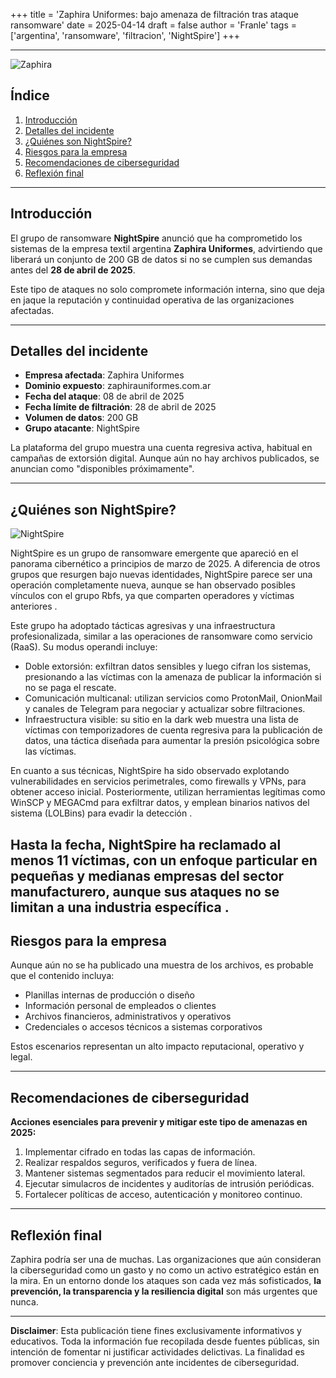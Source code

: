 +++
title = 'Zaphira Uniformes: bajo amenaza de filtración tras ataque ransomware'
date = 2025-04-14
draft = false
author = 'Franle'
tags = ['argentina', 'ransomware', 'filtracion', 'NightSpire']
+++

---

![Zaphira](https://i.gyazo.com/5da6ff305eae3f38219e6ef2021b63b4.png)

## Índice

1. [Introducción](#introducción)  
2. [Detalles del incidente](#detalles-del-incidente)  
3. [¿Quiénes son NightSpire?](#quiénes-son-nightspire)  
4. [Riesgos para la empresa](#riesgos-para-la-empresa)  
5. [Recomendaciones de ciberseguridad](#recomendaciones-de-ciberseguridad)  
6. [Reflexión final](#reflexión-final)  

---

## Introducción

El grupo de ransomware **NightSpire** anunció que ha comprometido los sistemas de la empresa textil argentina **Zaphira Uniformes**, advirtiendo que liberará un conjunto de 200 GB de datos si no se cumplen sus demandas antes del **28 de abril de 2025**.

Este tipo de ataques no solo compromete información interna, sino que deja en jaque la reputación y continuidad operativa de las organizaciones afectadas.

---

## Detalles del incidente

- **Empresa afectada**: Zaphira Uniformes  
- **Dominio expuesto**: zaphirauniformes.com.ar  
- **Fecha del ataque**: 08 de abril de 2025  
- **Fecha límite de filtración**: 28 de abril de 2025  
- **Volumen de datos**: 200 GB  
- **Grupo atacante**: NightSpire  

La plataforma del grupo muestra una cuenta regresiva activa, habitual en campañas de extorsión digital. Aunque aún no hay archivos publicados, se anuncian como "disponibles próximamente".

---

## ¿Quiénes son NightSpire?

![NightSpire](https://i.gyazo.com/e15bf749485fc409fd96fd82ee87a095.png)

NightSpire es un grupo de ransomware emergente que apareció en el panorama cibernético a principios de marzo de 2025. A diferencia de otros grupos que resurgen bajo nuevas identidades, NightSpire parece ser una operación completamente nueva, aunque se han observado posibles vínculos con el grupo Rbfs, ya que comparten operadores y víctimas anteriores .

Este grupo ha adoptado tácticas agresivas y una infraestructura profesionalizada, similar a las operaciones de ransomware como servicio (RaaS). Su modus operandi incluye:

- Doble extorsión: exfiltran datos sensibles y luego cifran los sistemas, presionando a las víctimas con la amenaza de publicar la información si no se paga el rescate.
- Comunicación multicanal: utilizan servicios como ProtonMail, OnionMail y canales de Telegram para negociar y actualizar sobre filtraciones.
- Infraestructura visible: su sitio en la dark web muestra una lista de víctimas con temporizadores de cuenta regresiva para la publicación de datos, una táctica diseñada para aumentar la presión psicológica sobre las víctimas.

En cuanto a sus técnicas, NightSpire ha sido observado explotando vulnerabilidades en servicios perimetrales, como firewalls y VPNs, para obtener acceso inicial. Posteriormente, utilizan herramientas legítimas como WinSCP y MEGACmd para exfiltrar datos, y emplean binarios nativos del sistema (LOLBins) para evadir la detección .

Hasta la fecha, NightSpire ha reclamado al menos 11 víctimas, con un enfoque particular en pequeñas y medianas empresas del sector manufacturero, aunque sus ataques no se limitan a una industria específica .
---

## Riesgos para la empresa

Aunque aún no se ha publicado una muestra de los archivos, es probable que el contenido incluya:

- Planillas internas de producción o diseño  
- Información personal de empleados o clientes  
- Archivos financieros, administrativos y operativos  
- Credenciales o accesos técnicos a sistemas corporativos  

Estos escenarios representan un alto impacto reputacional, operativo y legal.

---

## Recomendaciones de ciberseguridad

**Acciones esenciales para prevenir y mitigar este tipo de amenazas en 2025:**

1. Implementar cifrado en todas las capas de información.  
2. Realizar respaldos seguros, verificados y fuera de línea.  
3. Mantener sistemas segmentados para reducir el movimiento lateral.  
4. Ejecutar simulacros de incidentes y auditorías de intrusión periódicas.  
5. Fortalecer políticas de acceso, autenticación y monitoreo continuo.

---

## Reflexión final

Zaphira podría ser una de muchas. Las organizaciones que aún consideran la ciberseguridad como un gasto y no como un activo estratégico están en la mira. En un entorno donde los ataques son cada vez más sofisticados, **la prevención, la transparencia y la resiliencia digital** son más urgentes que nunca.

---

**Disclaimer**: Esta publicación tiene fines exclusivamente informativos y educativos. Toda la información fue recopilada desde fuentes públicas, sin intención de fomentar ni justificar actividades delictivas. La finalidad es promover conciencia y prevención ante incidentes de ciberseguridad.
